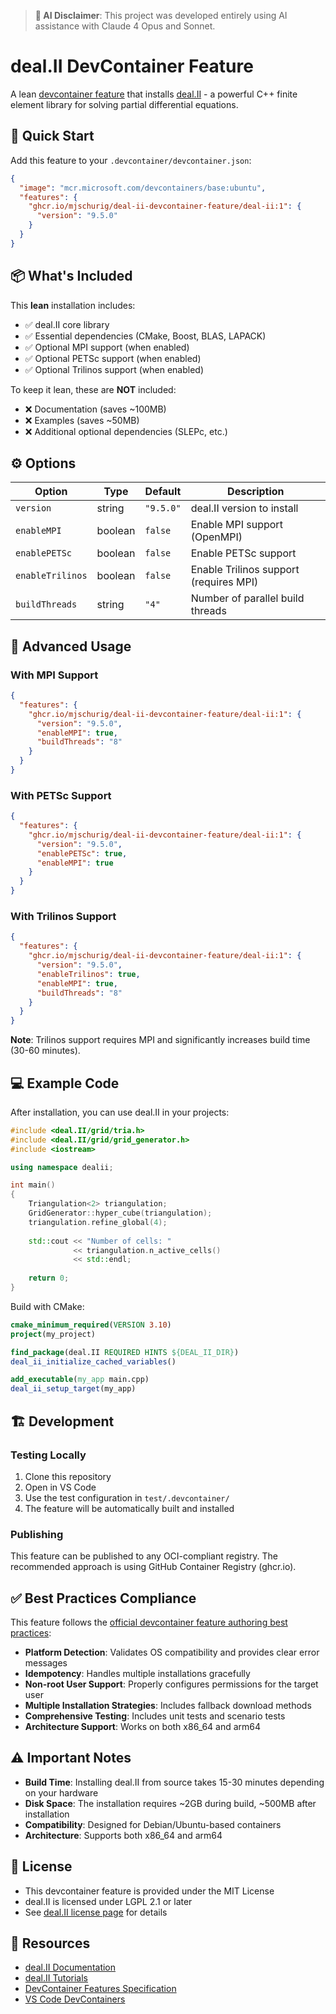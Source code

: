 > **🤖 AI Disclaimer**: This project was developed entirely using AI assistance with Claude 4 Opus and Sonnet.

# deal.II DevContainer Feature

A lean [devcontainer feature](https://code.visualstudio.com/blogs/2022/09/15/dev-container-features) that installs [deal.II](https://www.dealii.org/) - a powerful C++ finite element library for solving partial differential equations.

## 🚀 Quick Start

Add this feature to your `.devcontainer/devcontainer.json`:

```json
{
  "image": "mcr.microsoft.com/devcontainers/base:ubuntu",
  "features": {
    "ghcr.io/mjschurig/deal-ii-devcontainer-feature/deal-ii:1": {
      "version": "9.5.0"
    }
  }
}
```

## 📦 What's Included

This **lean** installation includes:
- ✅ deal.II core library
- ✅ Essential dependencies (CMake, Boost, BLAS, LAPACK)
- ✅ Optional MPI support (when enabled)
- ✅ Optional PETSc support (when enabled)
- ✅ Optional Trilinos support (when enabled)

To keep it lean, these are **NOT** included:
- ❌ Documentation (saves ~100MB)
- ❌ Examples (saves ~50MB)
- ❌ Additional optional dependencies (SLEPc, etc.)

## ⚙️ Options

| Option | Type | Default | Description |
|--------|------|---------|-------------|
| `version` | string | `"9.5.0"` | deal.II version to install |
| `enableMPI` | boolean | `false` | Enable MPI support (OpenMPI) |
| `enablePETSc` | boolean | `false` | Enable PETSc support |
| `enableTrilinos` | boolean | `false` | Enable Trilinos support (requires MPI) |
| `buildThreads` | string | `"4"` | Number of parallel build threads |

## 🔧 Advanced Usage

### With MPI Support

```json
{
  "features": {
    "ghcr.io/mjschurig/deal-ii-devcontainer-feature/deal-ii:1": {
      "version": "9.5.0",
      "enableMPI": true,
      "buildThreads": "8"
    }
  }
}
```

### With PETSc Support

```json
{
  "features": {
    "ghcr.io/mjschurig/deal-ii-devcontainer-feature/deal-ii:1": {
      "version": "9.5.0",
      "enablePETSc": true,
      "enableMPI": true
    }
  }
}
```

### With Trilinos Support

```json
{
  "features": {
    "ghcr.io/mjschurig/deal-ii-devcontainer-feature/deal-ii:1": {
      "version": "9.5.0",
      "enableTrilinos": true,
      "enableMPI": true,
      "buildThreads": "8"
    }
  }
}
```

**Note**: Trilinos support requires MPI and significantly increases build time (30-60 minutes).

## 💻 Example Code

After installation, you can use deal.II in your projects:

```cpp
#include <deal.II/grid/tria.h>
#include <deal.II/grid/grid_generator.h>
#include <iostream>

using namespace dealii;

int main()
{
    Triangulation<2> triangulation;
    GridGenerator::hyper_cube(triangulation);
    triangulation.refine_global(4);
    
    std::cout << "Number of cells: " 
              << triangulation.n_active_cells() 
              << std::endl;
    
    return 0;
}
```

Build with CMake:

```cmake
cmake_minimum_required(VERSION 3.10)
project(my_project)

find_package(deal.II REQUIRED HINTS ${DEAL_II_DIR})
deal_ii_initialize_cached_variables()

add_executable(my_app main.cpp)
deal_ii_setup_target(my_app)
```

## 🏗️ Development

### Testing Locally

1. Clone this repository
2. Open in VS Code
3. Use the test configuration in `test/.devcontainer/`
4. The feature will be automatically built and installed

### Publishing

This feature can be published to any OCI-compliant registry. The recommended approach is using GitHub Container Registry (ghcr.io).

## ✅ Best Practices Compliance

This feature follows the [official devcontainer feature authoring best practices](https://containers.dev/guide/feature-authoring-best-practices):

- **Platform Detection**: Validates OS compatibility and provides clear error messages
- **Idempotency**: Handles multiple installations gracefully
- **Non-root User Support**: Properly configures permissions for the target user
- **Multiple Installation Strategies**: Includes fallback download methods
- **Comprehensive Testing**: Includes unit tests and scenario tests
- **Architecture Support**: Works on both x86_64 and arm64

## ⚠️ Important Notes

- **Build Time**: Installing deal.II from source takes 15-30 minutes depending on your hardware
- **Disk Space**: The installation requires ~2GB during build, ~500MB after installation
- **Compatibility**: Designed for Debian/Ubuntu-based containers
- **Architecture**: Supports both x86_64 and arm64

## 📄 License

- This devcontainer feature is provided under the MIT License
- deal.II is licensed under LGPL 2.1 or later
- See [deal.II license page](https://www.dealii.org/license.html) for details

## 🔗 Resources

- [deal.II Documentation](https://www.dealii.org/current/doxygen/deal.II/index.html)
- [deal.II Tutorials](https://www.dealii.org/current/doxygen/deal.II/Tutorial.html)
- [DevContainer Features Specification](https://containers.dev/implementors/features/)
- [VS Code DevContainers](https://code.visualstudio.com/docs/devcontainers/containers)
